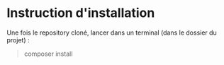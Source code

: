 # Instruction d'installation

Une fois le repository cloné, lancer dans un terminal (dans le dossier du projet) :

> composer install